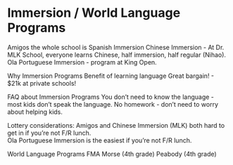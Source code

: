 # Immersion / World Language Programs
Amigos the whole school is Spanish Immersion
Chinese Immersion - At Dr. MLK School, everyone learns Chinese, half immersion, half regular (Nihao).
Ola Portuguese Immersion - program at King Open. 

Why Immersion Programs
Benefit of learning language
Great bargain!  - $21k at private schools!

FAQ about Immersion Programs
You don’t need to know the language - most kids don’t speak the language.
No homework - don’t need to worry about helping kids.

Lottery considerations: 
Amigos and Chinese Immersion (MLK) both hard to get in if you’re not F/R lunch.  
Ola Portuguese Immersion is the easiest if you’re not F/R lunch.

World Language Programs
FMA
Morse (4th grade)
Peabody (4th grade)

